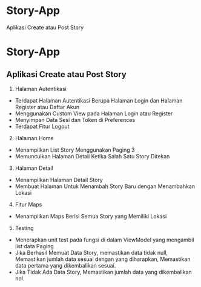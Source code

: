 # Story-App
Aplikasi Create atau Post Story

Story-App
==
Aplikasi Create atau Post Story
--
1. Halaman Autentikasi
- Terdapat Halaman Autentikasi Berupa Halaman Login dan Halaman Register atau Daftar Akun
- Menggunakan Custom View pada Halaman Login atau Register
- Menyimpan Data Sesi dan Token di Preferences
- Terdapat Fitur Logout

2. Halaman Home
- Menampilkan List Story Menggunakan Paging 3
- Memunculkan Halaman Detail Ketika Salah Satu Story Ditekan

3. Halaman Detail
- Menampilkan Halaman Detail Story
- Membuat Halaman Untuk Menambah Story Baru dengan Menambahkan Lokasi

4. Fitur Maps
- Menampilkan Maps Berisi Semua Story yang Memiliki Lokasi

5. Testing
- Menerapkan unit test pada fungsi di dalam ViewModel yang mengambil list data Paging
- Jika Berhasil Memuat Data Story, memastikan data tidak null, Memastikan jumlah data sesuai dengan yang diharapkan, Memastikan data pertama yang dikembalikan sesuai.
- Jika Tidak Ada Data Story, Memastikan jumlah data yang dikembalikan nol.
 
